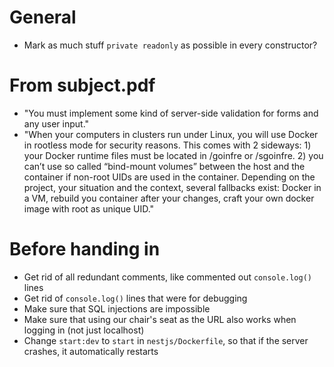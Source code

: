 # General

- Mark as much stuff `private readonly` as possible in every constructor?

# From subject.pdf

- "You must implement some kind of server-side validation for forms and any user input."
- "When your computers in clusters run under Linux, you will use Docker in rootless mode for security reasons. This comes with 2 sideways: 1) your Docker runtime files must be located in /goinfre or /sgoinfre. 2) you can’t use so called “bind-mount volumes” between the host and the container if non-root UIDs are used in the container. Depending on the project, your situation and the context, several fallbacks exist: Docker in a VM, rebuild you container after your changes, craft your own docker image with root as unique UID."

# Before handing in

- Get rid of all redundant comments, like commented out `console.log()` lines
- Get rid of `console.log()` lines that were for debugging
- Make sure that SQL injections are impossible
- Make sure that using our chair's seat as the URL also works when logging in (not just localhost)
- Change `start:dev` to `start` in `nestjs/Dockerfile`, so that if the server crashes, it automatically restarts
